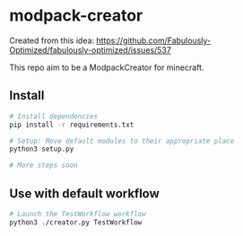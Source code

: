 # modpack-creator

Created from this idea:
https://github.com/Fabulously-Optimized/fabulously-optimized/issues/537

This repo aim to be a ModpackCreator for minecraft.

## Install

```sh
# Install dependencies
pip install -r requirements.txt

# Setup: Move default modules to their appropriate place
python3 setup.py

# More steps soon
```

## Use with default workflow

```sh
# Launch the TestWorkflow workflow
python3 ./creator.py TestWorkflow
```